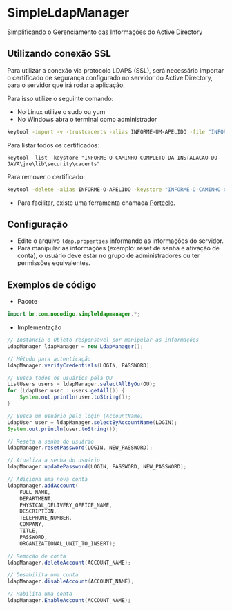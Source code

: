 # SimpleLdapManager
Simplificando o Gerenciamento das Informações do Active Directory

## Utilizando conexão SSL

Para utilizar a conexão via protocolo LDAPS (SSL), será necessário importar o certificado de segurança configurado no servidor do Active Directory, para o servidor que irá rodar a aplicação.

Para isso utilize o seguinte comando:

+ No Linux utilize o sudo ou yum
+ No Windows abra o terminal como administrador

```sh
keytool -import -v -trustcacerts -alias INFORME-UM-APELIDO -file "INFORME-O-CAMINHO-COMPLETO-DO-CERTIFICADO\NOME-DO-ARQUIVO.cer" -keystore "INFORME-O-CAMINHO-COMPLETO-DA-INSTALACAO-DO-JAVA\jre\lib\security\cacerts" -keypass changeit -storepass changeit
```

Para listar todos os certificados:

```
keytool -list -keystore "INFORME-O-CAMINHO-COMPLETO-DA-INSTALACAO-DO-JAVA\jre\lib\security\cacerts"
```

Para remover o certificado:

```sh
keytool -delete -alias INFORME-O-APELIDO -keystore "INFORME-O-CAMINHO-COMPLETO-DA-INSTALACAO-DO-JAVA\jre\lib\security\cacerts"
```

+ Para facilitar, existe uma ferramenta chamada [Portecle](http://portecle.sourceforge.net/).

## Configuração

+ Edite o arquivo ```ldap.properties``` informando as informações do servidor.
+ Para manipular as informações (exemplo: reset de senha e ativação de conta), o usuário deve estar no grupo de administradores ou ter permissões equivalentes.

## Exemplos de código

+ Pacote
```java
import br.com.nocodigo.simpleldapmanager.*;
```

+ Implementação
```java
// Instancia o Objeto responsável por manipular as informações
LdapManager ldapManager = new LdapManager();

// Método para autenticação
ldapManager.verifyCredentials(LOGIN, PASSWORD);

// Busca todos os usuários pela OU
ListUsers users = ldapManager.selectAllByOu(OU);
for (LdapUser user : users.getAll()) {
	System.out.println(user.toString());
}

// Busca um usuário pelo login (AccountName)
LdapUser user = ldapManager.selectByAccountName(LOGIN);
System.out.println(user.toString());

// Reseta a senha do usuário
ldapManager.resetPassword(LOGIN, NEW_PASSWORD);

// Atualiza a senha do usuário
ldapManager.updatePassword(LOGIN, PASSWORD, NEW_PASSWORD);

// Adiciona uma nova conta
ldapManager.addAccount(
	FULL_NAME, 
	DEPARTMENT, 
	PHYSICAL_DELIVERY_OFFICE_NAME, 
	DESCRIPTION, 
	TELEPHONE_NUMBER, 
	COMPANY, 
	TITLE, 
	PASSWORD, 
	ORGANIZATIONAL_UNIT_TO_INSERT);

// Remoção de conta
ldapManager.deleteAccount(ACCOUNT_NAME);

// Desabilita uma conta
ldapManager.disableAccount(ACCOUNT_NAME);

// Habilita uma conta
ldapManager.EnableAccount(ACCOUNT_NAME);
```
